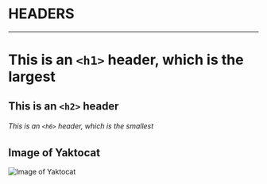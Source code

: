 # HEADERS
---
# This is an `<h1>` header, which is the largest

## This is an `<h2>` header

###### This is an `<h6>` header, which is the smallest

## Image of Yaktocat
![Image of Yaktocat](https://octodex.github.com/images/yaktocat.png)
